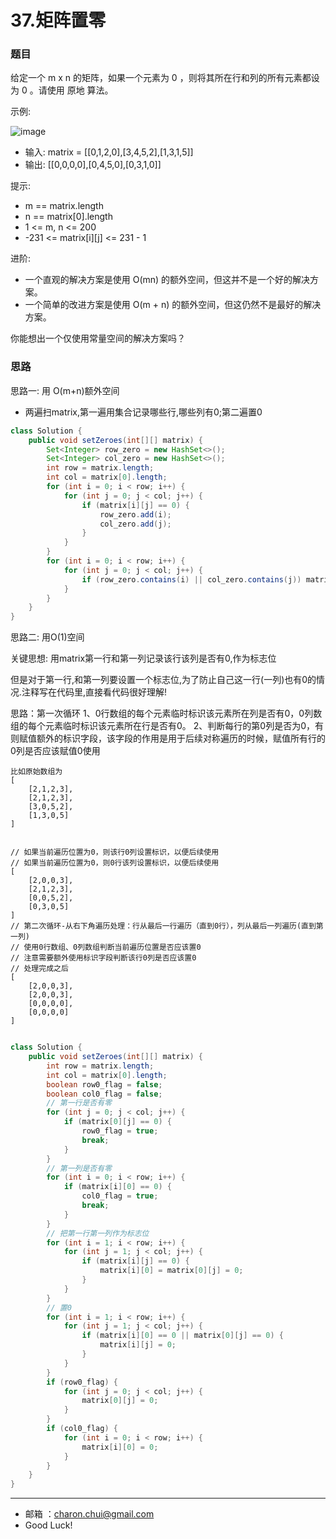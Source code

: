 37.矩阵置零
===



### 题目

给定一个 m x n 的矩阵，如果一个元素为 0 ，则将其所在行和列的所有元素都设为 0 。请使用 原地 算法。


示例:    

![image](https://raw.githubusercontent.com/CharonChui/Pictures/master/leetcode_setzeros_1.png?raw=true)

- 输入: matrix = [[0,1,2,0],[3,4,5,2],[1,3,1,5]]
- 输出: [[0,0,0,0],[0,4,5,0],[0,3,1,0]]

提示:    

- m == matrix.length
- n == matrix[0].length
- 1 <= m, n <= 200
- -231 <= matrix[i][j] <= 231 - 1
 

进阶:     

- 一个直观的解决方案是使用  O(mn) 的额外空间，但这并不是一个好的解决方案。
- 一个简单的改进方案是使用 O(m + n) 的额外空间，但这仍然不是最好的解决方案。

你能想出一个仅使用常量空间的解决方案吗？


### 思路


思路一:   用 O(m+n)额外空间
 
- 两遍扫matrix,第一遍用集合记录哪些行,哪些列有0;第二遍置0

```java
class Solution {
    public void setZeroes(int[][] matrix) {
        Set<Integer> row_zero = new HashSet<>();
        Set<Integer> col_zero = new HashSet<>();
        int row = matrix.length;
        int col = matrix[0].length;
        for (int i = 0; i < row; i++) {
            for (int j = 0; j < col; j++) {
                if (matrix[i][j] == 0) {
                    row_zero.add(i);
                    col_zero.add(j);
                }
            }
        }
        for (int i = 0; i < row; i++) {
            for (int j = 0; j < col; j++) {
                if (row_zero.contains(i) || col_zero.contains(j)) matrix[i][j] = 0;
            }
        }  
    }
}
```

思路二: 用O(1)空间      

关键思想: 用matrix第一行和第一列记录该行该列是否有0,作为标志位

但是对于第一行,和第一列要设置一个标志位,为了防止自己这一行(一列)也有0的情况.注释写在代码里,直接看代码很好理解!

思路：第一次循环
1、0行数组的每个元素临时标识该元素所在列是否有0，0列数组的每个元素临时标识该元素所在行是否有0。
2、判断每行的第0列是否为0，有则赋值额外的标识字段，该字段的作用是用于后续对称遍历的时候，赋值所有行的0列是否应该赋值0使用

```
比如原始数组为
[
	[2,1,2,3],
	[2,1,2,3],
	[3,0,5,2],
	[1,3,0,5]
]


// 如果当前遍历位置为0，则该行0列设置标识，以便后续使用
// 如果当前遍历位置为0，则0行该列设置标识，以便后续使用
[
    [2,0,0,3],
    [2,1,2,3],
    [0,0,5,2],
    [0,3,0,5]
]
// 第二次循环-从右下角遍历处理：行从最后一行遍历（直到0行），列从最后一列遍历(直到第一列)
// 使用0行数组、0列数组判断当前遍历位置是否应该置0
// 注意需要额外使用标识字段判断该行0列是否应该置0
// 处理完成之后
[
    [2,0,0,3],
    [2,0,0,3],
    [0,0,0,0],
    [0,0,0,0]
]

```


```java

class Solution {
    public void setZeroes(int[][] matrix) {
        int row = matrix.length;
        int col = matrix[0].length;
        boolean row0_flag = false;
        boolean col0_flag = false;
        // 第一行是否有零
        for (int j = 0; j < col; j++) {
            if (matrix[0][j] == 0) {
                row0_flag = true;
                break;
            }
        }
        // 第一列是否有零
        for (int i = 0; i < row; i++) {
            if (matrix[i][0] == 0) {
                col0_flag = true;
                break;
            }
        }
        // 把第一行第一列作为标志位
        for (int i = 1; i < row; i++) {
            for (int j = 1; j < col; j++) {
                if (matrix[i][j] == 0) {
                    matrix[i][0] = matrix[0][j] = 0;
                }
            }
        }
        // 置0
        for (int i = 1; i < row; i++) {
            for (int j = 1; j < col; j++) {
                if (matrix[i][0] == 0 || matrix[0][j] == 0) {
                    matrix[i][j] = 0;
                }
            }
        }
        if (row0_flag) {
            for (int j = 0; j < col; j++) {
                matrix[0][j] = 0;
            }
        }
        if (col0_flag) {
            for (int i = 0; i < row; i++) {
                matrix[i][0] = 0;
            }
        } 
    }
}
```



---
- 邮箱 ：charon.chui@gmail.com  
- Good Luck! 

	
